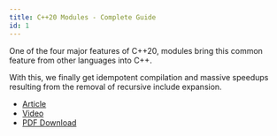 ```yaml
---
title: C++20 Modules - Complete Guide
id: 1
---
```


One of the four major features of C++20, modules bring this common feature from other languages into C++.

With this, we finally get idempotent compilation and massive speedups resulting from the removal of recursive include expansion.

- [Article](https://itnext.io/c-20-modules-complete-guide-ae741ddbae3d) <i class="fas fa-check"></i>
- [Video](https://www.youtube.com/watch?v=WRCwciJ5MTE) <i class="fas fa-check"></i>
- [PDF Download](https://cutt.ly/rE5nPje) <i class="fas fa-check"></i>



